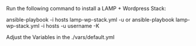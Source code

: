 Run the following command to install a LAMP + Wordpress Stack:

ansible-playbook -i hosts lamp-wp-stack.yml -u <remote-user>
or
ansible-playbook lamp-wp-stack.yml -i hosts -u username -K

Adjust the Variables in the ./vars/default.yml